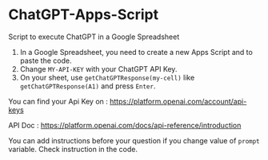 # ChatGPT-Apps-Script
Script to execute ChatGPT in a Google Spreadsheet

1. In a Google Spreadsheet, you need to create a new Apps Script and to paste the code.
2. Change `MY-API-KEY` with your ChatGPT API Key.
3. On your sheet, use `getChatGPTResponse(my-cell)` like `getChatGPTResponse(A1)` and press `Enter`.

You can find your Api Key on : https://platform.openai.com/account/api-keys

API Doc : https://platform.openai.com/docs/api-reference/introduction

You can add instructions before your question if you change value of `prompt` variable.
Check instruction in the code.
